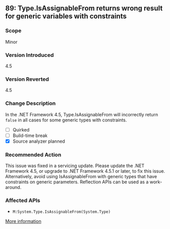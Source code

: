 ## 89: Type.IsAssignableFrom returns wrong result for generic variables with constraints

### Scope
Minor

### Version Introduced
4.5

### Version Reverted
4.5

### Change Description
In the .NET Framework 4.5, Type.IsAssignableFrom will incorrectly return `false` in all cases for some generic types with constraints.

- [ ] Quirked
- [ ] Build-time break
- [x] Source analyzer planned

### Recommended Action
This issue was fixed in a servicing update. Please update the .NET Framework 4.5, or upgrade to .NET Framework 4.5.1 or later, to fix this issue. Alternatively, avoid using IsAssignableFrom with generic types that have constraints on generic parameters. Reflection APIs can be used as a work-around.

### Affected APIs
* `M:System.Type.IsAssignableFrom(System.Type)`

[More information](http://connect.microsoft.com/VisualStudio/feedback/details/760270/type-isassignablefrom-for-type-parameters-is-broken)

<!--
  ### Notes
  Can be added to a single-compilation API analyzer
-->
